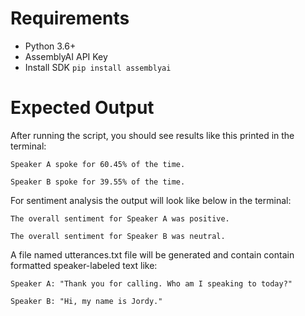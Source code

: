 # Requirements
- Python 3.6+
- AssemblyAI API Key
- Install SDK `pip install assemblyai`

# Expected Output
After running the script, you should see results like this printed in the terminal:

`Speaker A spoke for 60.45% of the time.`

`Speaker B spoke for 39.55% of the time.`

For sentiment analysis the output will look like below in the terminal:

`The overall sentiment for Speaker A was positive.`

`The overall sentiment for Speaker B was neutral.`

A file named utterances.txt file will be generated and contain contain formatted speaker-labeled text like:


`Speaker A: "Thank you for calling. Who am I speaking to today?"`

`Speaker B: "Hi, my name is Jordy."`

